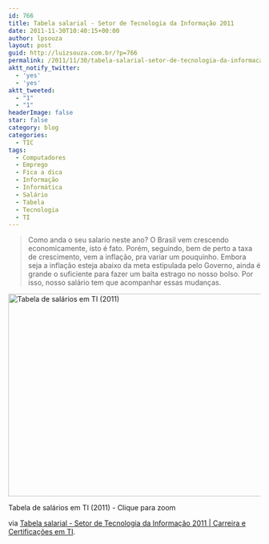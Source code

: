 ```yaml
---
id: 766
title: Tabela salarial - Setor de Tecnologia da Informação 2011
date: 2011-11-30T10:40:15+00:00
author: lpsouza
layout: post
guid: http://luizsouza.com.br/?p=766
permalink: /2011/11/30/tabela-salarial-setor-de-tecnologia-da-informacao-2011/
aktt_notify_twitter:
  - 'yes'
  - 'yes'
aktt_tweeted:
  - "1"
  - "1"
headerImage: false
star: false
category: blog
categories:
  - TIC
tags:
  - Computadores
  - Emprego
  - Fica a dica
  - Informação
  - Informática
  - Salário
  - Tabela
  - Tecnologia
  - TI
---
```

> Como anda o seu salario neste ano? O Brasil vem crescendo economicamente, isto é fato. Porém, seguindo, bem de perto a taxa de crescimento, vem a inflação, pra variar um pouquinho. Embora seja a inflação esteja abaixo da meta estipulada pelo Governo, ainda é grande o suficiente para fazer um baita estrago no nosso bolso. Por isso, nosso salário tem que acompanhar essas mudanças.<figure style="width: 568px" class="wp-caption aligncenter">

[<img src="wp-content/upload/2011/11/tabela-salarial-tecnologia-informacao-2011.jpg" alt="Tabela de salários em TI (2011)" width="568" height="404" />](wp-content/upload/2011/11/tabela-salarial-tecnologia-informacao-2011.jpg)<figcaption class="wp-caption-text">Tabela de salários em TI (2011) - Clique para zoom</figcaption></figure> 

<p style="text-align: center">
  <p>
    via <a href="http://carreiradeti.com.br/tabela-salarial-setor-de-tecnologia-da-informacao-2011/">Tabela salarial - Setor de Tecnologia da Informação 2011 | Carreira e Certificações em TI</a>.
  </p>